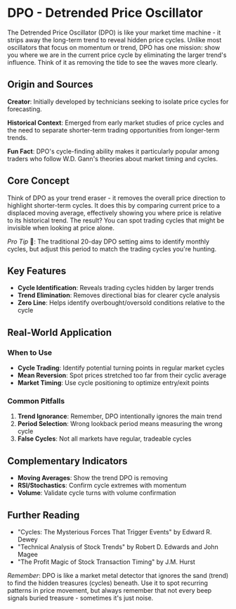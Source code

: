# DPO - Detrended Price Oscillator

The Detrended Price Oscillator (DPO) is like your market time machine - it strips away the long-term trend to reveal hidden price cycles. Unlike most oscillators that focus on momentum or trend, DPO has one mission: show you where we are in the current price cycle by eliminating the larger trend's influence. Think of it as removing the tide to see the waves more clearly.

## Origin and Sources
**Creator**: Initially developed by technicians seeking to isolate price cycles for forecasting.

**Historical Context**: Emerged from early market studies of price cycles and the need to separate shorter-term trading opportunities from longer-term trends.

**Fun Fact**: DPO's cycle-finding ability makes it particularly popular among traders who follow W.D. Gann's theories about market timing and cycles.

## Core Concept
Think of DPO as your trend eraser - it removes the overall price direction to highlight shorter-term cycles. It does this by comparing current price to a displaced moving average, effectively showing you where price is relative to its historical trend. The result? You can spot trading cycles that might be invisible when looking at price alone.

*Pro Tip* 🎯: The traditional 20-day DPO setting aims to identify monthly cycles, but adjust this period to match the trading cycles you're hunting.

## Key Features
- **Cycle Identification**: Reveals trading cycles hidden by larger trends
- **Trend Elimination**: Removes directional bias for clearer cycle analysis
- **Zero Line**: Helps identify overbought/oversold conditions relative to the cycle

## Real-World Application
### When to Use
- **Cycle Trading**: Identify potential turning points in regular market cycles
- **Mean Reversion**: Spot prices stretched too far from their cyclic average
- **Market Timing**: Use cycle positioning to optimize entry/exit points

### Common Pitfalls
1. **Trend Ignorance**: Remember, DPO intentionally ignores the main trend
2. **Period Selection**: Wrong lookback period means measuring the wrong cycle
3. **False Cycles**: Not all markets have regular, tradeable cycles

## Complementary Indicators
- **Moving Averages**: Show the trend DPO is removing
- **RSI/Stochastics**: Confirm cycle extremes with momentum
- **Volume**: Validate cycle turns with volume confirmation

## Further Reading
- "Cycles: The Mysterious Forces That Trigger Events" by Edward R. Dewey
- "Technical Analysis of Stock Trends" by Robert D. Edwards and John Magee
- "The Profit Magic of Stock Transaction Timing" by J.M. Hurst

*Remember*: DPO is like a market metal detector that ignores the sand (trend) to find the hidden treasures (cycles) beneath. Use it to spot recurring patterns in price movement, but always remember that not every beep signals buried treasure - sometimes it's just noise.